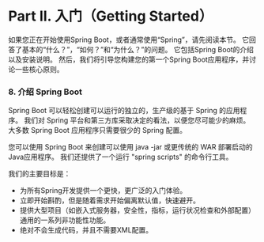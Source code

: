 # Part II. 入门（Getting Started）

如果您正在开始使用Spring Boot，或者通常使用“Spring”，请先阅读本节。 它回答了基本的“什么？”，“如何？”和“为什么？”的问题。 它包括Spring Boot的介绍以及安装说明。 然后，我们将引导您构建您的第一个Spring Boot应用程序，并讨论一些核心原则。

### 8. 介绍 Spring Boot

Spring Boot 可以轻松创建可以运行的独立的，生产级的基于 Spring 的应用程序。 我们对 Spring 平台和第三方库采取决定的看法，以便您尽可能少的麻烦。 大多数 Spring Boot 应用程序只需要很少的 Spring 配置。

您可以使用 Spring Boot 来创建可以使用 java -jar 或更传统的 WAR 部署启动的Java应用程序。 我们还提供了一个运行 "spring scripts" 的命令行工具。

我们的主要目标是：

- 为所有Spring开发提供一个更快，更广泛的入门体验。
- 立即开始斟酌，但是随着需求开始偏离默认值，快速避开。
- 提供大型项目（如嵌入式服务器，安全性，指标，运行状况检查和外部配置）通用的一系列非功能性功能。
- 绝对不会生成代码，并且不需要XML配置。

